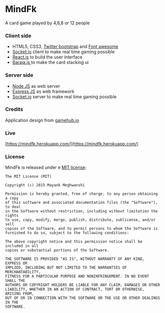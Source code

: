 # MindFk

A card game played by 4,6,8 or 12 people

### Client side
* HTML5, CSS3, <a href="http://getbootstrap.com/" target="_blank">Twitter bootstrap</a> and <a href="http://fortawesome.github.io/Font-Awesome/" target="_blank">Font awesome</a>
* <a href="http://socket.io/" target="_blank">Socket.io</a> client to make real time gaming possible
* <a href="https://facebook.github.io/react/" target="_blank">React.js</a> to build the user interface
* <a href="http://tympanus.net/Development/Baraja/" target="_blank"> Baraja.js </a> to make the card stacking ui

### Server side
* <a href="http://nodejs.org/" target="_blank">Node JS</a> as web server
* <a href="http://expressjs.com/" target="_blank">Express JS</a> as web framework
* <a href="http://socket.io/" target="_blank">Socket.io</a> server to make real time gaming possible

### Credits
Application design from <a href="https://github.com/benas/gamehub.io" target="_blank"> gamehub.io </a>

### Live
[https://mindfk.herokuapp.com/](https://mindfk.herokuapp.com/)

### License
MindFk is released under e [MIT license](http://opensource.org/licenses/MIT):

```
The MIT License (MIT)

Copyright (c) 2015 Mayank Meghwanshi

Permission is hereby granted, free of charge, to any person obtaining a copy
of this software and associated documentation files (the "Software"), to deal
in the Software without restriction, including without limitation the rights
to use, copy, modify, merge, publish, distribute, sublicense, and/or sell
copies of the Software, and to permit persons to whom the Software is
furnished to do so, subject to the following conditions:

The above copyright notice and this permission notice shall be included in all
copies or substantial portions of the Software.

THE SOFTWARE IS PROVIDED "AS IS", WITHOUT WARRANTY OF ANY KIND, EXPRESS OR
IMPLIED, INCLUDING BUT NOT LIMITED TO THE WARRANTIES OF MERCHANTABILITY,
FITNESS FOR A PARTICULAR PURPOSE AND NONINFRINGEMENT. IN NO EVENT SHALL THE
AUTHORS OR COPYRIGHT HOLDERS BE LIABLE FOR ANY CLAIM, DAMAGES OR OTHER
LIABILITY, WHETHER IN AN ACTION OF CONTRACT, TORT OR OTHERWISE, ARISING FROM,
OUT OF OR IN CONNECTION WITH THE SOFTWARE OR THE USE OR OTHER DEALINGS IN THE
SOFTWARE.
```
